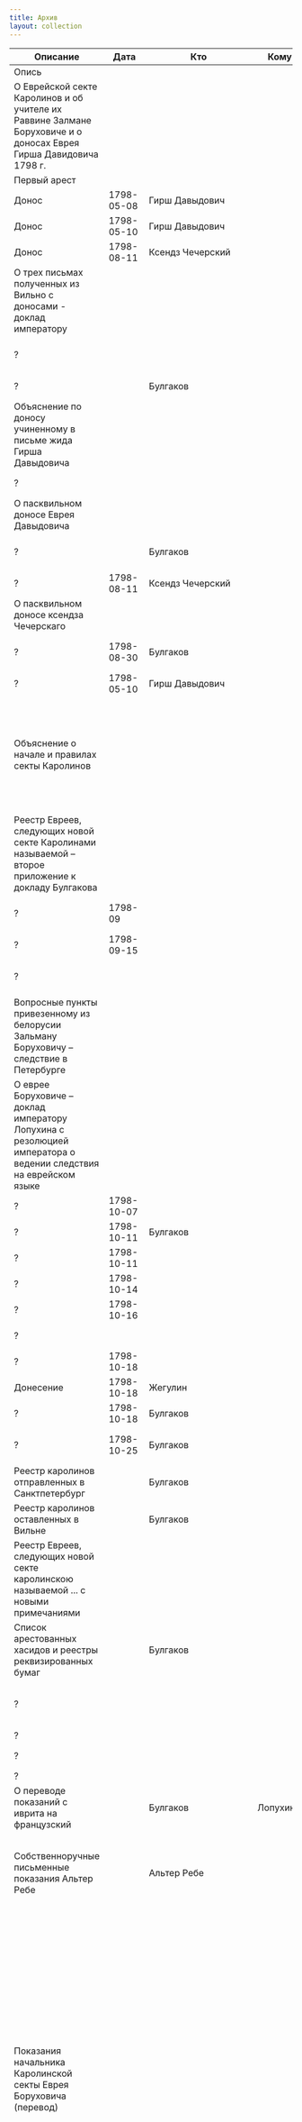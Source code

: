 ```yaml
---
title: Архив
layout: collection
---
```

| Описание | Дата | Кто | Кому | Язык | Документ | Страницы | Расшифровка |
| --- | --- | --- | --- | --- | --- | --- | --- |
| <span class="part-title">Опись</span> |
| О Еврейской секте Каролинов и об учителе их Раввине Залмане Боруховиче и о доносах Еврея Гирша Давидовича 1798 г. |  |  |  | ru | [000](documents/000.html) | <a class="page" href="documents/000.html#p000-1">000</a> |  |
| <span class="part-title">Первый арест</span> |
| Донос | 1798-05-08 | Гирш Давыдович |  | ru | [001](documents/001.html) | <a class="missing-page" href="documents/001.html#p001-1">001</a> <a class="page" href="documents/001.html#p001-2">001об</a> |  |
| Донос | 1798-05-10 | Гирш Давыдович |  | ru | [002](documents/002.html) | <a class="page" href="documents/002.html#p002-1">002</a> <a class="page" href="documents/002.html#p002-2">002об</a> |  |
| Донос | 1798-08-11 | Ксендз Чечерский |  | ru | [003](documents/003.html) | <a class="page" href="documents/003.html#p003-1">003</a> <a class="page" href="documents/003.html#p003-2">003об</a> |  |
| О трех письмах полученных из Вильно с доносами - доклад императору |  |  |  | ru | [004](documents/004.html) | <a class="page" href="documents/004.html#p004-1">004</a> <a class="page" href="documents/004.html#p004-2">004об</a> <a class="page" href="documents/004.html#p005-1">005</a> |  |
| ? |  |  |  | ru | [006](documents/006.html) | <a class="page" href="documents/006.html#p006-1">006</a> <a class="page" href="documents/006.html#p006-2">006об</a> <a class="page" href="documents/006.html#p007-1">007</a> |  |
| ? |  | Булгаков |  | ru | [008](documents/008.html) | <a class="page" href="documents/008.html#p008-1">008</a> <a class="page" href="documents/008.html#p008-2">008об</a> |  |
| Объяснение по доносу учиненному в письме жида Гирша Давыдовича |  |  |  | ru | [009](documents/009.html) | <a class="page" href="documents/009.html#p009-1">009</a> <a class="page" href="documents/009.html#p009-2">009об</a> <a class="page" href="documents/009.html#p010-1">010</a> <a class="page" href="documents/009.html#p010-2">010об</a> |  |
| ? |  |  |  | ru | [011](documents/011.html) | <a class="page" href="documents/011.html#p011-1">011</a> <a class="page" href="documents/011.html#p011-2">011об</a> |  |
| О пасквильном доносе Еврея Давыдовича |  |  |  | ru | [012](documents/012.html) | <a class="page" href="documents/012.html#p012-1">012</a> <a class="page" href="documents/012.html#p012-2">012об</a> |  |
| ? |  | Булгаков |  | ru | [013](documents/013.html) | <a class="page" href="documents/013.html#p013-1">013</a> <a class="page" href="documents/013.html#p013-2">013об</a> <a class="page" href="documents/013.html#p014-1">014</a> |  |
| ? | 1798-08-11 | Ксендз Чечерский |  | ru | [015](documents/015.html) | <a class="page" href="documents/015.html#p015-1">015</a> |  |
| О пасквильном доносе ксендза Чечерскаго |  |  |  | ru | [016](documents/016.html) | <a class="page" href="documents/016.html#p016-1">016</a> <a class="page" href="documents/016.html#p016-2">016об</a> <a class="page" href="documents/016.html#p017-1">017</a> |  |
| ? | 1798-08-30 | Булгаков |  | ru | [018](documents/018.html) | <a class="page" href="documents/018.html#p018-1">018</a> <a class="page" href="documents/018.html#p018-2">018об</a> <a class="page" href="documents/018.html#p019-1">019</a> |  |
| ? | 1798-05-10 | Гирш Давыдович |  | ru | [020](documents/020.html) | <a class="page" href="documents/020.html#p020-1">020</a> |  |
| Объяснение о начале и правилах секты Каролинов |  |  |  | ru | [021](documents/021.html) | <a class="page" href="documents/021.html#p021-1">021</a> <a class="page" href="documents/021.html#p021-2">021об</a> <a class="page" href="documents/021.html#p022-1">022</a> <a class="page" href="documents/021.html#p022-2">022об</a> <a class="page" href="documents/021.html#p023-1">023</a> <a class="page" href="documents/021.html#p023-2">023об</a> <a class="page" href="documents/021.html#p024-1">024</a> <a class="page" href="documents/021.html#p024-2">024об</a> <a class="page" href="documents/021.html#p025-1">025</a> <a class="page" href="documents/021.html#p025-2">025об</a> |  |
| Реестр Евреев, следующих новой секте Каролинами называемой – второе приложение к докладу Булгакова |  |  |  | ru | [026](documents/026.html) | <a class="page" href="documents/026.html#p026-1">026</a> <a class="page" href="documents/026.html#p026-2">026об</a> <a class="page" href="documents/026.html#p027-1">027</a> <a class="page" href="documents/026.html#p027-2">027об</a> |  |
| ? | 1798-09 |  |  | ru | [028](documents/028.html) | <a class="page" href="documents/028.html#p028-1">028</a> <a class="page" href="documents/028.html#p028-2">028об</a> <a class="page" href="documents/028.html#p028a-1">028a</a> |  |
| ? | 1798-09-15 |  |  | ru | [029](documents/029.html) | <a class="page" href="documents/029.html#p029-1">029</a> <a class="page" href="documents/029.html#p029-2">029об</a> |  |
| ? |  |  |  | ru | [030](documents/030.html) | <a class="page" href="documents/030.html#p030-1">030</a> <a class="page" href="documents/030.html#p030-2">030об</a> <a class="page" href="documents/030.html#p031-1">031</a> |  |
| Вопросные пункты привезенному из белорусии Зальману Боруховичу – следствие в Петербурге |  |  |  | ru | [032](documents/032.html) | <a class="page" href="documents/032.html#p032-1">032</a> <a class="page" href="documents/032.html#p032-2">032об</a> <a class="page" href="documents/032.html#p033-1">033</a> <a class="page" href="documents/032.html#p033-2">033об</a> |  |
| О еврее Боруховиче – доклад императору Лопухина с резолюцией императора о ведении следствия на еврейском языке |  |  |  | ru | [034](documents/034.html) | <a class="page" href="documents/034.html#p034-1">034</a> <a class="page" href="documents/034.html#p034-2">034об</a> |  |
| ? | 1798-10-07 |  |  | ru | [035](documents/035.html) | <a class="page" href="documents/035.html#p035-1">035</a> |  |
| ? | 1798-10-11 | Булгаков |  | ru | [036](documents/036.html) | <a class="page" href="documents/036.html#p036-1">036</a> |  |
| ? | 1798-10-11 |  |  | ru | [037](documents/037.html) | <a class="page" href="documents/037.html#p037-1">037</a> |  |
| ? | 1798-10-14 |  |  | ru | [038](documents/038.html) | <a class="page" href="documents/038.html#p038-1">038</a> |  |
| ? | 1798-10-16 |  |  | ru | [039](documents/039.html) | <a class="page" href="documents/039.html#p039-1">039</a> |  |
| ? |  |  |  | ru | [040](documents/040.html) | <a class="page" href="documents/040.html#p040-1">040</a> <a class="page" href="documents/040.html#p040-2">040об</a> |  |
| ? | 1798-10-18 |  |  | ru | [041](documents/041.html) | <a class="page" href="documents/041.html#p041-1">041</a> <a class="page" href="documents/041.html#p041-2">041об</a> |  |
| Донесение | 1798-10-18 | Жегулин |  | ru | [042](documents/042.html) | <a class="page" href="documents/042.html#p042-1">042</a> <a class="page" href="documents/042.html#p042-2">042об</a> |  |
| ? | 1798-10-18 | Булгаков |  | ru | [043](documents/043.html) | <a class="page" href="documents/043.html#p043-1">043</a> |  |
| ? | 1798-10-25 | Булгаков |  | ru | [044](documents/044.html) | <a class="page" href="documents/044.html#p044-1">044</a> <a class="page" href="documents/044.html#p044-2">044об</a> <a class="page" href="documents/044.html#p045-1">045</a> |  |
| Реестр каролинов отправленных в Санктпетербург |  | Булгаков |  | ru | [046](documents/046.html) | <a class="page" href="documents/046.html#p046-1">046</a> |  |
| Реестр каролинов оставленных в Вильне |  | Булгаков |  | ru | [047](documents/047.html) | <a class="page" href="documents/047.html#p047-1">047</a> |  |
| Реестр Евреев, следующих новой секте каролинскою называемой ... с новыми примечаниями |  |  |  | ru | [048](documents/048.html) | <a class="page" href="documents/048.html#p048-1">048</a> <a class="page" href="documents/048.html#p048-2">048об</a> <a class="page" href="documents/048.html#p049-1">049</a> <a class="page" href="documents/048.html#p049-2">049об</a> <a class="page" href="documents/048.html#p050-1">050</a> <a class="page" href="documents/048.html#p050-2">050об</a> <a class="page" href="documents/048.html#p051-1">051</a> |  |
| Список арестованных хасидов и реестры реквизированных бумаг |  | Булгаков |  | ru | [052](documents/052.html) | <a class="page" href="documents/052.html#p052-1">052</a> <a class="page" href="documents/052.html#p052-2">052об</a> | Арье-Лейб Дубинский |
| ? |  |  |  | ru | [053](documents/053.html) | <a class="page" href="documents/053.html#p053-1">053</a> <a class="page" href="documents/053.html#p053-2">053об</a> <a class="page" href="documents/053.html#p054-1">054</a> <a class="page" href="documents/053.html#p054-2">054об</a> |  |
| ? |  |  |  | ru | [055](documents/055.html) | <a class="page" href="documents/055.html#p055-1">055</a> |  |
| ? |  |  |  | ru | [056](documents/056.html) | <a class="page" href="documents/056.html#p056-1">056</a> <a class="page" href="documents/056.html#p056-2">056об</a> |  |
| ? |  |  |  | ru | [057](documents/057.html) | <a class="page" href="documents/057.html#p057-1">057</a> |  |
| O переводе показаний с иврита на французский |  | Булгаков | Лопухину | ru | [058](documents/058.html) | <a class="page" href="documents/058.html#p058-1">058</a> | Арье-Лейб Дубинский |
| Собственноручные письменные показания Альтер Ребе |  | Альтер Ребе |  | he | [059](documents/059.html) | <a class="page" href="documents/059.html#p059-1">059</a> <a class="page" href="documents/059.html#p059-2">059об</a> <a class="page" href="documents/059.html#p060-1">060</a> <a class="page" href="documents/059.html#p060-2">060об</a> <a class="page" href="documents/059.html#p061-1">061</a> <a class="page" href="documents/059.html#p061-2">061об</a> <a class="page" href="documents/059.html#p062-1">062</a> |  |
| Показания начальника Каролинской секты Еврея Боруховича (перевод) |  |  |  | fr | [063](documents/063.html) | <a class="page" href="documents/063.html#p063-1">063</a> <a class="page" href="documents/063.html#p063-2">063об</a> <a class="page" href="documents/063.html#p064-1">064</a> <a class="page" href="documents/063.html#p064-2">064об</a> <a class="page" href="documents/063.html#p065-1">065</a> <a class="page" href="documents/063.html#p065-2">065об</a> <a class="page" href="documents/063.html#p066-1">066</a> <a class="page" href="documents/063.html#p066-2">066об</a> <a class="page" href="documents/063.html#p067-1">067</a> <a class="page" href="documents/063.html#p067-2">067об</a> <a class="page" href="documents/063.html#p068-1">068</a> <a class="page" href="documents/063.html#p068-2">068об</a> <a class="page" href="documents/063.html#p069-1">069</a> <a class="page" href="documents/063.html#p070-1">070</a> <a class="page" href="documents/063.html#p070-2">070об</a> <a class="page" href="documents/063.html#p071-1">071</a> <a class="page" href="documents/063.html#p071-2">071об</a> <a class="page" href="documents/063.html#p072-1">072</a> <a class="page" href="documents/063.html#p072-2">072об</a> <a class="page" href="documents/063.html#p073-1">073</a> <a class="page" href="documents/063.html#p073-2">073об</a> <a class="page" href="documents/063.html#p074-1">074</a> <a class="page" href="documents/063.html#p074-2">074об</a> <a class="page" href="documents/063.html#p075-1">075</a> <a class="page" href="documents/063.html#p075-2">075об</a> <a class="page" href="documents/063.html#p076-1">076</a> <a class="page" href="documents/063.html#p076-2">076об</a> <a class="page" href="documents/063.html#p077-1">077</a> <a class="page" href="documents/063.html#p077-2">077об</a> <a class="page" href="documents/063.html#p078-1">078</a> |  |
| Краткая выписка из показания начальника Каролинской Секты Еврея Боруховича (перевод с французского текста) |  |  |  | ru | [079](documents/079.html) | <a class="page" href="documents/079.html#p079-1">079</a> <a class="page" href="documents/079.html#p079-2">079об</a> <a class="page" href="documents/079.html#p080-1">080</a> |  |
| О заведенной Евреями Секте Каролинов – доклад Лопухина императору о всей истории ареста. На первой странице резолюция императора от 16 ноября 1798 года (19 кислева) |  |  |  | ru | [081](documents/081.html) | <a class="page" href="documents/081.html#p081-1">081</a> <a class="page" href="documents/081.html#p081-2">081об</a> <a class="page" href="documents/081.html#p082-1">082</a> <a class="page" href="documents/081.html#p082-2">082об</a> <a class="page" href="documents/081.html#p083-1">083</a> <a class="page" href="documents/081.html#p083-2">083об</a> |  |
| ПисьмоБулгакову |  |  | Булгакову | ru | [084](documents/084.html) | <a class="page" href="documents/084.html#p084-1">084</a> <a class="page" href="documents/084.html#p084-2">084об</a> |  |
| Объявитель сего еврей (рабин) Залман Борухович... | 1798-11-17 |  |  | ru | [085](documents/085.html) | <a class="page" href="documents/085.html#p085-1">085</a> |  |
| Письмо Лопухину о семи арестованных евреях, отправленных в Вильну | 1798-11-26 |  |  | ru | [086](documents/086.html) | <a class="page" href="documents/086.html#p086-1">086</a> |  |
| Письмо Лопухину об арестованных | 1798-12-05 | Булгаков |  | ru | [087](documents/087.html) | <a class="page" href="documents/087.html#p087-1">087</a> |  |
| Лопухину об освобождении всех арестованных | 1798-11-25 | Булгаков |  | ru | [088](documents/088.html) | <a class="page" href="documents/088.html#p088-1">088</a> |  |
| Заставка: Следствие, произведенное в Вильне по случаю заведения евреями Каролинской секты | 1798-10-25 | Булгаков |  | ru | [088a](documents/088a.html) | <a class="page" href="documents/088a.html#p088a-1">088a</a> |  |
| Лопухину | 1798-12-04 | Жегулин |  | ru | [089](documents/089.html) | <a class="page" href="documents/089.html#p089-1">089</a> <a class="page" href="documents/089.html#p089-2">089об</a> |  |
| Допрос Жида Меера Рафаловича , раввина и начальника Каролинской секты из Вильно (перевод) |  | Меер Рафалович |  | ru | [090](documents/090.html) | <a class="page" href="documents/090.html#p090-1">090</a> <a class="page" href="documents/090.html#p090-2">090об</a> <a class="page" href="documents/090.html#p091-1">091</a> | Ифрах Абрамов |
| Допрос ЖидаМеера Рафаловича |  | Меер Рафалович |  | pl | [092](documents/092.html) | <a class="page" href="documents/092.html#p092-1">092</a> <a class="page" href="documents/092.html#p092-2">092об</a> |  |
| Допрос жида Нохима Ицковича , повереннаго по делам Каролинов (перевод) |  | Нохим Ицкович |  | ru | [093](documents/093.html) | <a class="page" href="documents/093.html#p093-1">093</a> <a class="page" href="documents/093.html#p093-2">093об</a> <a class="page" href="documents/093.html#p094-1">094</a> | Ифрах Абрамов |
| Допрос жидаНохима Ицковича |  | Нохим Ицкович |  | pl | [095](documents/095.html) | <a class="page" href="documents/095.html#p095-1">095</a> <a class="page" href="documents/095.html#p095-2">095об</a> <a class="page" href="documents/095.html#p096-1">096</a> |  |
| Допрос жида Лейбы Зеликовича (перевод) |  | Лейба Зеликович |  | ru | [097](documents/097.html) | <a class="page" href="documents/097.html#p097-1">097</a> <a class="page" href="documents/097.html#p097-2">097об</a> | Ифрах Абрамов |
| Допрос жидаЛейбы Зеликовича |  | Лейба Зеликович |  | pl | [098](documents/098.html) | <a class="page" href="documents/098.html#p098-1">098</a> <a class="page" href="documents/098.html#p098-2">098об</a> |  |
| Допрос жида Арона Берковича (перевод) |  | Арон Беркович |  | ru | [099](documents/099.html) | <a class="page" href="documents/099.html#p099-1">099</a> <a class="page" href="documents/099.html#p099-2">099об</a> | Ифрах Абрамов |
| Допрос жидаАрона Берковича |  | Арон Беркович |  | pl | [100](documents/100.html) | <a class="page" href="documents/100.html#p100-1">100</a> <a class="page" href="documents/100.html#p100-2">100об</a> |  |
| Допрос жида Лейбы Мейеровича (перевод) |  | Лейба Мейерович |  | ru | [101](documents/101.html) | <a class="page" href="documents/101.html#p101-1">101</a> <a class="page" href="documents/101.html#p101-2">101об</a> | Ифрах Абрамов |
| Допрос жидаЛейбы Мейеровича |  | Лейба Мейерович |  | pl | [102](documents/102.html) | <a class="page" href="documents/102.html#p102-1">102</a> <a class="page" href="documents/102.html#p102-2">102об</a> |  |
| Допрос жида Зелмана Янкелевича (перевод) |  | Зелман Янкелевич |  | ru | [103](documents/103.html) | <a class="page" href="documents/103.html#p103-1">103</a> | Ифрах Абрамов |
| Допрос жидаЗелмана Янкелевича |  | Зелман Янкелевич |  | pl | [104](documents/104.html) | <a class="page" href="documents/104.html#p104-1">104</a> |  |
| Допрос жида Вулфа Шимелиовича (перевод) |  | Вулф Шимелиович |  | ru | [105](documents/105.html) | <a class="page" href="documents/105.html#p105-1">105</a> | Ифрах Абрамов |
| Допрос жидаВулфа Шимелиовича |  | Вулф Шимелиович |  | pl | [106](documents/106.html) | <a class="page" href="documents/106.html#p106-1">106</a> |  |
| Допрос Браславского жида Рафаила Шлиемовича (перевод) |  | Рафаил Шлиомович |  | ru | [107](documents/107.html) | <a class="page" href="documents/107.html#p107-1">107</a> <a class="page" href="documents/107.html#p107-2">107об</a> | Ифрах Абрамов |
| Допрос Браславского жидаРафаила Шлиемовича |  | Рафаил Шлиомович |  | pl | [108](documents/108.html) | <a class="page" href="documents/108.html#p108-1">108</a> <a class="page" href="documents/108.html#p108-2">108об</a> |  |
| Допрос жида Юделя Елиашевича (перевод) |  | Юдель Елиашевич |  | ru | [109](documents/109.html) | <a class="page" href="documents/109.html#p109-1">109</a> <a class="missing-page" href="documents/109.html#p109-2">109об</a> | Ифрах Абрамов |
| Допрос жидаЮделя Елиашевича |  | Юдель Елиашевич |  | pl | [110](documents/110.html) | <a class="page" href="documents/110.html#p110-1">110</a> <a class="page" href="documents/110.html#p110-2">110об</a> |  |
| Допрос жида Михеля Файбишовича (перевод) |  | Михель Файбишович |  | ru | [111](documents/111.html) | <a class="page" href="documents/111.html#p111-1">111</a> | Ифрах Абрамов |
| Допрос жидаМихеля Файбишовича |  | Михель Файбишович |  | pl | [112](documents/112.html) | <a class="page" href="documents/112.html#p112-1">112</a> |  |
| Допрос жида Зелмана Лейзеровича (перевод) |  | Зелман Лейзерович |  | ru | [113](documents/113.html) | <a class="page" href="documents/113.html#p113-1">113</a> | Ифрах Абрамов |
| Допрос жидаЗелмана Лейзеровича |  | Зелман Лейзерович |  | pl | [114](documents/114.html) | <a class="page" href="documents/114.html#p114-1">114</a> |  |
| Допрос жида Переца Хаймовича (перевод) |  | Перец Хаймович |  | ru | [115](documents/115.html) | <a class="page" href="documents/115.html#p115-1">115</a> | Ифрах Абрамов |
| Допрос жидаПереца Хаймовича |  | Перец Хаймович |  | pl | [116](documents/116.html) | <a class="page" href="documents/116.html#p116-1">116</a> |  |
| Допрос жида Ицка Сайовича (перевод) |  | Ицко Сайович |  | ru | [117](documents/117.html) | <a class="page" href="documents/117.html#p117-1">117</a> | Ифрах Абрамов |
| Допрос жидаИцка Сайовича |  | Ицко Сайович |  | pl | [118](documents/118.html) | <a class="page" href="documents/118.html#p118-1">118</a> |  |
| Допрос жидаШая Ицковича |  | Шая Ицкович |  | pl | [119](documents/119.html) | <a class="page" href="documents/119.html#p119-1">119</a> |  |
| Допрос жида Шая Ицковича (перевод) |  | Шая Ицкович |  | ru | [120](documents/120.html) | <a class="page" href="documents/120.html#p120-1">120</a> | Ифрах Абрамов |
| Допрос жида Лейзера Нотолевича (перевод) |  | Лейзер Нотолевич |  | ru | [121](documents/121.html) | <a class="page" href="documents/121.html#p121-1">121</a> | Ифрах Абрамов |
| Допрос жидаЛейзера Нотолевича |  | Лейзер Нотолевич |  | pl | [122](documents/122.html) | <a class="page" href="documents/122.html#p122-1">122</a> |  |
| Допрос жида Боруха Мордуховича (перевод) |  | Борух Мордухович |  | ru | [123](documents/123.html) | <a class="page" href="documents/123.html#p123-1">123</a> | Ифрах Абрамов |
| Допрос жидаБоруха Мордуховича |  | Борух Мордухович |  | pl | [124](documents/124.html) | <a class="page" href="documents/124.html#p124-1">124</a> |  |
| Допрос жида Иоселя Мовшовича (перевод) |  | Иосель Мовшович |  | ru | [125](documents/125.html) | <a class="page" href="documents/125.html#p125-1">125</a> | Ифрах Абрамов |
| Допрос жидаИоселя Мовшовича |  | Иосель Мовшович |  | pl | [126](documents/126.html) | <a class="page" href="documents/126.html#p126-1">126</a> |  |
| Допрос жида Мовши Иосиеловича (перевод) |  | Мовша Иосилович |  | ru | [127](documents/127.html) | <a class="page" href="documents/127.html#p127-1">127</a> | Ифрах Абрамов |
| Допрос жидаМовши Иосиеловича |  | Мовша Иосилович |  | pl | [128](documents/128.html) | <a class="page" href="documents/128.html#p128-1">128</a> |  |
| Допрос жида Хлиовна Зоруховича (перевод) |  | Хлиовна Зорухович |  | ru | [129](documents/129.html) | <a class="page" href="documents/129.html#p129-1">129</a> | Ифрах Абрамов |
| Допрос жидаХлиовна Зоруховича |  | Хлиовна Зорухович |  | pl | [130](documents/130.html) | <a class="page" href="documents/130.html#p130-1">130</a> |  |
| Допрос жида Зелмана Лейбовича (перевод) |  | Зелман Лейбович |  | ru | [131](documents/131.html) | <a class="page" href="documents/131.html#p131-1">131</a> | Ифрах Абрамов |
| Допрос жидаЗелмана Лейбовича |  | Зелман Лейбович |  | pl | [132](documents/132.html) | <a class="page" href="documents/132.html#p132-1">132</a> |  |
| Допрос жида Гирши Иоселиовича (перевод) |  | Гирша Иоселиович |  | ru | [133](documents/133.html) | <a class="page" href="documents/133.html#p133-1">133</a> | Ифрах Абрамов |
| Допрос жидаГирши Иоселиовича |  | Гирша Иоселиович |  | pl | [134](documents/134.html) | <a class="page" href="documents/134.html#p134-1">134</a> |  |
| Допрос жида Шмуила Хаимовича , Индурскаго рабина (перевод) |  | Шмуйло Хаймович |  | ru | [135](documents/135.html) | <a class="page" href="documents/135.html#p135-1">135</a> <a class="page" href="documents/135.html#p135-2">135об</a> | Ифрах Абрамов |
| Допрос жидаШмуила Хаимовича |  | Шмуйло Хаймович |  | pl | [136](documents/136.html) | <a class="page" href="documents/136.html#p136-1">136</a> <a class="page" href="documents/136.html#p136-2">136об</a> |  |
| Имена - сгулот |  |  |  | he | [137](documents/137.html) | <a class="page" href="documents/137.html#p137-1">137</a> <a class="page" href="documents/137.html#p138-1">138</a> <a class="page" href="documents/137.html#p139-1">139</a> <a class="page" href="documents/137.html#p140-1">140</a> <a class="page" href="documents/137.html#p141-1">141</a> <a class="page" href="documents/137.html#p142-1">142</a> <a class="page" href="documents/137.html#p143-1">143</a> |  |
| Заставка: Бумаги, найденные у Меера Рафаиловича |  |  |  | ru | [143a](documents/143a.html) | <a class="page" href="documents/143a.html#p143a-1">143a</a> |  |
| Письмо |  |  |  | pl | [144](documents/144.html) | <a class="page" href="documents/144.html#p144-1">144</a> <a class="page" href="documents/144.html#p144-2">144об</a> |  |
| ? |  |  |  | pl | [145](documents/145.html) | <a class="page" href="documents/145.html#p145-1">145</a> |  |
| Текст |  |  |  | yi | [146](documents/146.html) | <a class="page" href="documents/146.html#p146-1">146</a> |  |
| ? |  |  |  | pl | [147](documents/147.html) | <a class="page" href="documents/147.html#p147-1">147</a> |  |
| ? |  |  |  | he | [148](documents/148.html) | <a class="page" href="documents/148.html#p148-1">148</a> |  |
| ? |  |  |  | he | [148a](documents/148a.html) | <a class="page" href="documents/148a.html#p148a-1">148a</a> |  |
| ? |  |  |  | fr | [149](documents/149.html) | <a class="page" href="documents/149.html#p149-1">149</a> |  |
| ? |  |  |  | he | [150](documents/150.html) | <a class="page" href="documents/150.html#p150-1">150</a> |  |
| Заставка: Письмо, найденное у Вольфа Шмулевича |  |  |  | ru | [150a](documents/150a.html) | <a class="page" href="documents/150a.html#p150a-1">150a</a> |  |
| ? |  |  |  | fr | [151](documents/151.html) | <a class="page" href="documents/151.html#p151-1">151</a> |  |
| ? |  |  |  | he | [152](documents/152.html) | <a class="page" href="documents/152.html#p152-1">152</a> <a class="page" href="documents/152.html#p152-2">152об</a> |  |
| Заставка: Бумаги Нохума Ицковича |  |  |  | ru | [152a](documents/152a.html) | <a class="page" href="documents/152a.html#p152a-1">152a</a> |  |
| ? | сиван 550??? |  |  | fr | [153](documents/153.html) | <a class="page" href="documents/153.html#p153-1">153</a> |  |
| ? |  |  |  | he | [154](documents/154.html) | <a class="page" href="documents/154.html#p154-1">154</a> <a class="page" href="documents/154.html#p154-2">154об</a> |  |
| ? |  |  |  | pl | [155](documents/155.html) | <a class="page" href="documents/155.html#p155-1">155</a> <a class="page" href="documents/155.html#p155-2">155об</a> |  |
| ? |  |  |  | he | [156](documents/156.html) | <a class="page" href="documents/156.html#p156-1">156</a> |  |
| ? |  |  |  | he | [157](documents/157.html) | <a class="page" href="documents/157.html#p157-1">157</a> |  |
| ? | 1798-10-16 | губернский секретарьКозминский |  | ru | [158](documents/158.html) | <a class="page" href="documents/158.html#p158-1">158</a> | Ифрах Абрамов |
| ? |  |  |  | pl | [159](documents/159.html) | <a class="page" href="documents/159.html#p159-1">159</a> |  |
| Заставка: Расписки в деньгах, пересланных в Иерусалим |  |  |  | ru | [160](documents/160.html) | <a class="page" href="documents/160.html#p160-1">160</a> | Ифрах Абрамов |
| ? |  |  |  | he | [161](documents/161.html) | <a class="page" href="documents/161.html#p161-1">161</a> <a class="page" href="documents/161.html#p161-2">161об</a> |  |
| ? |  |  |  | he | [162](documents/162.html) | <a class="page" href="documents/162.html#p162-1">162</a> |  |
| ? |  |  |  | he | [163](documents/163.html) | <a class="page" href="documents/163.html#p163-1">163</a> |  |
| ? |  |  |  | he | [164](documents/164.html) | <a class="page" href="documents/164.html#p164-1">164</a> |  |
| ? |  |  |  | he | [165](documents/165.html) | <a class="page" href="documents/165.html#p165-1">165</a> |  |
| ? |  |  |  | he | [166](documents/166.html) | <a class="page" href="documents/166.html#p166-1">166</a> |  |
| ? |  |  |  | he | [167](documents/167.html) | <a class="page" href="documents/167.html#p167-1">167</a> |  |
| ? |  |  |  | he | [168](documents/168.html) | <a class="page" href="documents/168.html#p168-1">168</a> |  |
| ? |  |  |  | he | [169](documents/169.html) | <a class="page" href="documents/169.html#p169-1">169</a> |  |
| ? |  |  |  | he | [170](documents/170.html) | <a class="page" href="documents/170.html#p170-1">170</a> |  |
| ? |  |  |  | he | [171](documents/171.html) | <a class="page" href="documents/171.html#p171-1">171</a> <a class="page" href="documents/171.html#p171-2">171об</a> |  |
| ? |  |  |  | he | [172](documents/172.html) | <a class="page" href="documents/172.html#p172-1">172</a> |  |
| ? |  |  |  | he | [173](documents/173.html) | <a class="page" href="documents/173.html#p173-1">173</a> |  |
| ? |  |  |  | he | [174](documents/174.html) | <a class="page" href="documents/174.html#p174-1">174</a> <a class="page" href="documents/174.html#p174-2">174об</a> |  |
| ? |  |  |  | he | [175](documents/175.html) | <a class="page" href="documents/175.html#p175-1">175</a> <a class="page" href="documents/175.html#p175-2">175об</a> |  |
| ? |  |  |  | he | [176](documents/176.html) | <a class="page" href="documents/176.html#p176-1">176</a> |  |
| ? |  |  |  | he | [177](documents/177.html) | <a class="page" href="documents/177.html#p177-1">177</a> |  |
| ? |  |  |  | he | [178](documents/178.html) | <a class="page" href="documents/178.html#p178-1">178</a> |  |
| ? |  |  |  | he | [179](documents/179.html) | <a class="page" href="documents/179.html#p179-1">179</a> <a class="page" href="documents/179.html#p179a-1">179a</a> |  |
| ? |  |  |  | he | [180](documents/180.html) | <a class="page" href="documents/180.html#p180-1">180</a> <a class="page" href="documents/180.html#p180-2">180об</a> |  |
| ? |  |  |  | he | [181](documents/181.html) | <a class="page" href="documents/181.html#p181-1">181</a> |  |
| ? |  |  |  | he | [182](documents/182.html) | <a class="page" href="documents/182.html#p182-1">182</a> |  |
| ? |  |  |  | he | [183](documents/183.html) | <a class="page" href="documents/183.html#p183-1">183</a> |  |
| ? |  |  |  | he | [184](documents/184.html) | <a class="page" href="documents/184.html#p184-1">184</a> |  |
| ? |  |  |  | he | [185](documents/185.html) | <a class="page" href="documents/185.html#p185-1">185</a> |  |
| ? |  |  |  | he | [186](documents/186.html) | <a class="page" href="documents/186.html#p186-1">186</a> |  |
| ? |  |  |  | he | [187](documents/187.html) | <a class="page" href="documents/187.html#p187-1">187</a> |  |
| ? |  |  |  | he | [188](documents/188.html) | <a class="page" href="documents/188.html#p188-1">188</a> |  |
| ? |  |  |  | he | [189](documents/189.html) | <a class="page" href="documents/189.html#p189-1">189</a> |  |
| ? |  |  |  | he | [190](documents/190.html) | <a class="page" href="documents/190.html#p190-1">190</a> |  |
| ? |  |  |  | he | [191](documents/191.html) | <a class="page" href="documents/191.html#p191-1">191</a> |  |
| ? |  |  |  | he | [192](documents/192.html) | <a class="page" href="documents/192.html#p192-1">192</a> |  |
| ? |  |  |  | he | [193](documents/193.html) | <a class="page" href="documents/193.html#p193-1">193</a> |  |
| ? |  |  |  | he | [194](documents/194.html) | <a class="page" href="documents/194.html#p194-1">194</a> |  |
| ? |  |  |  | he | [195](documents/195.html) | <a class="page" href="documents/195.html#p195-1">195</a> |  |
| ? |  |  |  | he | [196](documents/196.html) | <a class="page" href="documents/196.html#p196-1">196</a> |  |
| ? |  |  |  | he | [197](documents/197.html) | <a class="page" href="documents/197.html#p197-1">197</a> |  |
| ? |  |  |  | he | [198](documents/198.html) | <a class="page" href="documents/198.html#p198-1">198</a> |  |
| ? |  |  |  | he | [199](documents/199.html) | <a class="page" href="documents/199.html#p199-1">199</a> |  |
| ? |  |  |  | he | [200](documents/200.html) | <a class="page" href="documents/200.html#p200-1">200</a> <a class="page" href="documents/200.html#p200-2">200об</a> |  |
| ? |  |  |  | he | [201](documents/201.html) | <a class="page" href="documents/201.html#p201-1">201</a> |  |
| ? |  |  |  | he | [202](documents/202.html) | <a class="page" href="documents/202.html#p202-1">202</a> |  |
| ? |  |  |  | he | [203](documents/203.html) | <a class="page" href="documents/203.html#p203-1">203</a> |  |
| ? |  |  |  | he | [204](documents/204.html) | <a class="page" href="documents/204.html#p204-1">204</a> |  |
| ? |  |  |  | he | [205](documents/205.html) | <a class="page" href="documents/205.html#p205-1">205</a> |  |
| ? |  |  |  | he | [206](documents/206.html) | <a class="page" href="documents/206.html#p206-1">206</a> |  |
| ? |  |  |  | he | [207](documents/207.html) | <a class="page" href="documents/207.html#p207-1">207</a> |  |
| ? |  |  |  | he | [208](documents/208.html) | <a class="page" href="documents/208.html#p208-1">208</a> |  |
| ? |  |  |  | he | [209](documents/209.html) | <a class="page" href="documents/209.html#p209-1">209</a> <a class="page" href="documents/209.html#p209-2">209об</a> |  |
| ? |  |  |  | he | [210](documents/210.html) | <a class="page" href="documents/210.html#p210-1">210</a> |  |
| ? |  |  |  | he | [211](documents/211.html) | <a class="page" href="documents/211.html#p211-1">211</a> |  |
| ? |  |  |  | he | [212](documents/212.html) | <a class="page" href="documents/212.html#p212-1">212</a> |  |
| ? |  |  |  | he | [213](documents/213.html) | <a class="page" href="documents/213.html#p213-1">213</a> <a class="page" href="documents/213.html#p213-2">213об</a> |  |
| ? |  |  |  | he | [214](documents/214.html) | <a class="page" href="documents/214.html#p214-1">214</a> <a class="page" href="documents/214.html#p214-2">214об</a> |  |
| ? |  |  |  | he | [215](documents/215.html) | <a class="page" href="documents/215.html#p215-1">215</a> <a class="page" href="documents/215.html#p215-2">215об</a> |  |
| ? |  |  |  | he | [216](documents/216.html) | <a class="page" href="documents/216.html#p216-1">216</a> |  |
| ? |  |  |  | he | [217](documents/217.html) | <a class="page" href="documents/217.html#p217-1">217</a> <a class="page" href="documents/217.html#p217-2">217об</a> |  |
| ? |  |  |  | he | [218](documents/218.html) | <a class="page" href="documents/218.html#p218-1">218</a> <a class="page" href="documents/218.html#p218-2">218об</a> |  |
| ? |  |  |  | he | [219](documents/219.html) | <a class="page" href="documents/219.html#p219-1">219</a> <a class="page" href="documents/219.html#p219-2">219об</a> |  |
| ? |  |  |  | he | [220](documents/220.html) | <a class="page" href="documents/220.html#p220-1">220</a> |  |
| ? |  |  |  | he | [221](documents/221.html) | <a class="page" href="documents/221.html#p221-1">221</a> |  |
| ? |  |  |  | he | [222](documents/222.html) | <a class="page" href="documents/222.html#p222-1">222</a> |  |
| ? |  |  |  | he | [223](documents/223.html) | <a class="page" href="documents/223.html#p223-1">223</a> |  |
| ? |  |  |  | he | [224](documents/224.html) | <a class="page" href="documents/224.html#p224-1">224</a> |  |
| ? |  |  |  | he | [225](documents/225.html) | <a class="page" href="documents/225.html#p225-1">225</a> |  |
| ? |  |  |  | he | [226](documents/226.html) | <a class="page" href="documents/226.html#p226-1">226</a> |  |
| ? |  |  |  | he | [227](documents/227.html) | <a class="page" href="documents/227.html#p227-1">227</a> |  |
| ? |  |  |  | he | [228](documents/228.html) | <a class="page" href="documents/228.html#p228-1">228</a> |  |
| ? |  |  |  | he | [229](documents/229.html) | <a class="page" href="documents/229.html#p229-1">229</a> |  |
| ? |  |  |  | he | [230](documents/230.html) | <a class="page" href="documents/230.html#p230-1">230</a> |  |
| ? |  |  |  | he | [231](documents/231.html) | <a class="page" href="documents/231.html#p231-1">231</a> |  |
| ? |  |  |  | he | [232](documents/232.html) | <a class="page" href="documents/232.html#p232-1">232</a> |  |
| Щет отправленных от Видзенских Каролинов денег в святейшую землю или Палестину, в город Тверь и Цфас, и именно кому |  |  |  | ru | [233](documents/233.html) | <a class="page" href="documents/233.html#p233-1">233</a> |  |
| Заставка: Бумаги Рафаила Шломовича |  |  |  | ru | [234](documents/234.html) | <a class="page" href="documents/234.html#p234-1">234</a> |  |
| Содержание бумаг привезенных из Видзы с Жидом Рафаилом Шломовичем |  |  |  | ru | [235](documents/235.html) | <a class="page" href="documents/235.html#p235-1">235</a> <a class="missing-page" href="documents/235.html#p235-2">235об</a> |  |
| ? |  |  |  | he | [236](documents/236.html) | <a class="page" href="documents/236.html#p236-1">236</a> <a class="page" href="documents/236.html#p236-2">236об</a> |  |
| ? |  |  |  | he | [237](documents/237.html) | <a class="page" href="documents/237.html#p237-1">237</a> |  |
| ? |  |  |  | he | [238](documents/238.html) | <a class="page" href="documents/238.html#p238-1">238</a> |  |
| ? |  |  |  | he | [239](documents/239.html) | <a class="page" href="documents/239.html#p239-1">239</a> |  |
| ? |  |  |  | he | [240](documents/240.html) | <a class="missing-page" href="documents/240.html#p240-1">240</a> |  |
| ? |  |  |  | he | [241](documents/241.html) | <a class="page" href="documents/241.html#p241-1">241</a> |  |
| ? |  |  |  | he | [242](documents/242.html) | <a class="page" href="documents/242.html#p242-1">242</a> <a class="page" href="documents/242.html#p242-2">242об</a> |  |
| ? |  |  |  | he | [243](documents/243.html) | <a class="page" href="documents/243.html#p243-1">243</a> <a class="page" href="documents/243.html#p243-2">243об</a> |  |
| ? |  |  |  | he | [244](documents/244.html) | <a class="page" href="documents/244.html#p244-1">244</a> <a class="page" href="documents/244.html#p244-2">244об</a> |  |
| ? |  |  |  | he | [245](documents/245.html) | <a class="page" href="documents/245.html#p245-1">245</a> |  |
| ? |  |  |  | he | [246](documents/246.html) | <a class="page" href="documents/246.html#p246-1">246</a> |  |
| ? |  |  |  | he | [247](documents/247.html) | <a class="page" href="documents/247.html#p247-1">247</a> |  |
| <span class="part-title">Второй арест</span> |
| ? |  |  |  | ru | [248](documents/248.html) | <a class="missing-page" href="documents/248.html#p248-1">248</a> <a class="missing-page" href="documents/248.html#p249-1">249</a> <a class="missing-page" href="documents/248.html#p250-1">250</a> <a class="missing-page" href="documents/248.html#p251-1">251</a> <a class="missing-page" href="documents/248.html#p252-1">252</a> |  |
| О секте каролинов – доклад после инспекции Хрущова («таинство оной есть при отправлении Богомолья кричать во всю силу и лезть на стену, а через то привести себя в безпамятство и не иметь других мыслей») |  |  |  | ru | [253](documents/253.html) | <a class="page" href="documents/253.html#p253-1">253</a> <a class="page" href="documents/253.html#p254-1">254</a> |  |
| ? | 1800-09-19 |  |  | ru | [255](documents/255.html) | <a class="page" href="documents/255.html#p255-1">255</a> |  |
| ? | 1800-09-17 |  |  | ru | [256](documents/256.html) | <a class="page" href="documents/256.html#p256-1">256</a> |  |
| ? |  |  |  | ru | [257](documents/257.html) | <a class="page" href="documents/257.html#p257-1">257</a> <a class="page" href="documents/257.html#p258-1">258</a> |  |
| ? |  |  |  | ru | [259](documents/259.html) | <a class="page" href="documents/259.html#p259-1">259</a> |  |
| ? |  |  |  | ru | [260](documents/260.html) | <a class="page" href="documents/260.html#p260-1">260</a> |  |
| ? |  |  |  | ru | [261](documents/261.html) | <a class="page" href="documents/261.html#p261-1">261</a> <a class="page" href="documents/261.html#p262-1">262</a> |  |
| ? |  |  |  | ru | [263](documents/263.html) | <a class="page" href="documents/263.html#p263-1">263</a> |  |
| ? |  |  |  | ru | [264](documents/264.html) | <a class="page" href="documents/264.html#p264-1">264</a> |  |
| Письмо Белеков (?) об оплате счетов Хрущова | 1800-10-17 |  |  | ru | [265](documents/265.html) | <a class="page" href="documents/265.html#p265-1">265</a> |  |
| ? |  |  |  | ru | [266](documents/266.html) | <a class="page" href="documents/266.html#p266-1">266</a> |  |
| ? |  |  |  | ru | [267](documents/267.html) | <a class="page" href="documents/267.html#p267-1">267</a> |  |
| ? |  |  |  | ru | [268](documents/268.html) | <a class="page" href="documents/268.html#p268-1">268</a> |  |
| ? |  |  |  | ru | [269](documents/269.html) | <a class="page" href="documents/269.html#p269-1">269</a> <a class="page" href="documents/269.html#p270-1">270</a> <a class="page" href="documents/269.html#p271-1">271</a> |  |
| ? |  |  |  | ru | [272](documents/272.html) | <a class="page" href="documents/272.html#p272-1">272</a> <a class="page" href="documents/272.html#p273-1">273</a> |  |
| ? |  |  |  | ru | [274](documents/274.html) | <a class="page" href="documents/274.html#p274-1">274</a> <a class="page" href="documents/274.html#p274-2">274об</a> |  |
| ? |  |  |  | ru | [275](documents/275.html) | <a class="page" href="documents/275.html#p275-1">275</a> |  |
| ? |  |  |  | ru | [276](documents/276.html) | <a class="page" href="documents/276.html#p276-1">276</a> |  |
| ? |  |  |  | ru | [277](documents/277.html) | <a class="page" href="documents/277.html#p277-1">277</a> <a class="page" href="documents/277.html#p277-2">277об</a> |  |
| ? |  |  |  | ru | [278](documents/278.html) | <a class="page" href="documents/278.html#p278-1">278</a> |  |
| ? |  |  |  | ru | [279](documents/279.html) | <a class="page" href="documents/279.html#p279-1">279</a> |  |
| ? |  |  |  | ru | [280](documents/280.html) | <a class="missing-page" href="documents/280.html#p280-1">280</a> <a class="page" href="documents/280.html#p280-2">280об</a> |  |
| ? |  |  |  | ru | [281](documents/281.html) | <a class="missing-page" href="documents/281.html#p281-1">281</a> <a class="page" href="documents/281.html#p281-2">281об</a> |  |
| ? |  |  |  | ru | [282](documents/282.html) | <a class="missing-page" href="documents/282.html#p282-1">282</a> <a class="page" href="documents/282.html#p282-2">282об</a> |  |
| ? |  |  |  | ru | [283](documents/283.html) | <a class="missing-page" href="documents/283.html#p283-1">283</a> <a class="page" href="documents/283.html#p283-2">283об</a> |  |
| ? |  |  |  | ru | [284](documents/284.html) | <a class="missing-page" href="documents/284.html#p284-1">284</a> <a class="page" href="documents/284.html#p284-2">284об</a> <a class="missing-page" href="documents/284.html#p285-1">285</a> <a class="missing-page" href="documents/284.html#p285-2">285об</a> <a class="missing-page" href="documents/284.html#p286-1">286</a> <a class="page" href="documents/284.html#p286-2">286об</a> |  |
| ? |  |  |  | ru | [287](documents/287.html) | <a class="missing-page" href="documents/287.html#p287-1">287</a> <a class="page" href="documents/287.html#p287-2">287об</a> <a class="missing-page" href="documents/287.html#p288-1">288</a> |  |
| ? |  |  |  | ru | [289](documents/289.html) | <a class="missing-page" href="documents/289.html#p289-1">289</a> <a class="page" href="documents/289.html#p289-2">289об</a> |  |
| ? |  |  |  | ru | [290](documents/290.html) | <a class="missing-page" href="documents/290.html#p290-1">290</a> <a class="page" href="documents/290.html#p290-2">290об</a> <a class="missing-page" href="documents/290.html#p291-1">291</a> <a class="page" href="documents/290.html#p291-2">291об</a> <a class="missing-page" href="documents/290.html#p292-1">292</a> <a class="page" href="documents/290.html#p292-2">292об</a> <a class="missing-page" href="documents/290.html#p293-1">293</a> <a class="page" href="documents/290.html#p293-2">293об</a> <a class="missing-page" href="documents/290.html#p294-1">294</a> <a class="page" href="documents/290.html#p294-2">294об</a> <a class="missing-page" href="documents/290.html#p295-1">295</a> <a class="page" href="documents/290.html#p295-2">295об</a> <a class="missing-page" href="documents/290.html#p296-1">296</a> <a class="page" href="documents/290.html#p296-2">296об</a> <a class="missing-page" href="documents/290.html#p297-1">297</a> <a class="page" href="documents/290.html#p297-2">297об</a> <a class="missing-page" href="documents/290.html#p298-1">298</a> <a class="page" href="documents/290.html#p298-2">298об</a> <a class="missing-page" href="documents/290.html#p299-1">299</a> <a class="page" href="documents/290.html#p299-2">299об</a> <a class="missing-page" href="documents/290.html#p300-1">300</a> <a class="page" href="documents/290.html#p300-2">300об</a> <a class="missing-page" href="documents/290.html#p301-1">301</a> <a class="page" href="documents/290.html#p301-2">301об</a> <a class="missing-page" href="documents/290.html#p302-1">302</a> <a class="page" href="documents/290.html#p302-2">302об</a> <a class="missing-page" href="documents/290.html#p303-1">303</a> <a class="page" href="documents/290.html#p303-2">303об</a> <a class="missing-page" href="documents/290.html#p304-1">304</a> <a class="page" href="documents/290.html#p304-2">304об</a> <a class="missing-page" href="documents/290.html#p305-1">305</a> <a class="page" href="documents/290.html#p305-2">305об</a> <a class="missing-page" href="documents/290.html#p306-1">306</a> <a class="page" href="documents/290.html#p306-2">306об</a> <a class="missing-page" href="documents/290.html#p307-1">307</a> <a class="page" href="documents/290.html#p307-2">307об</a> <a class="missing-page" href="documents/290.html#p308-1">308</a> <a class="page" href="documents/290.html#p308-2">308об</a> <a class="missing-page" href="documents/290.html#p309-1">309</a> <a class="page" href="documents/290.html#p309-2">309об</a> <a class="missing-page" href="documents/290.html#p310-1">310</a> <a class="page" href="documents/290.html#p310-2">310об</a> <a class="missing-page" href="documents/290.html#p311-1">311</a> <a class="missing-page" href="documents/290.html#p311-2">311об</a> <a class="missing-page" href="documents/290.html#p312-1">312</a> <a class="page" href="documents/290.html#p312-2">312об</a> <a class="missing-page" href="documents/290.html#p313-1">313</a> <a class="page" href="documents/290.html#p313-2">313об</a> <a class="missing-page" href="documents/290.html#p314-1">314</a> <a class="page" href="documents/290.html#p314-2">314об</a> <a class="page" href="documents/290.html#p315-1">315</a> <a class="page" href="documents/290.html#p316-1">316</a> <a class="page" href="documents/290.html#p316-2">316об</a> <a class="page" href="documents/290.html#p317-1">317</a> <a class="page" href="documents/290.html#p317-2">317об</a> <a class="page" href="documents/290.html#p318-1">318</a> <a class="page" href="documents/290.html#p318-2">318об</a> <a class="page" href="documents/290.html#p319-1">319</a> <a class="page" href="documents/290.html#p319-2">319об</a> <a class="page" href="documents/290.html#p320-1">320</a> <a class="page" href="documents/290.html#p320-2">320об</a> <a class="page" href="documents/290.html#p321-1">321</a> |  |
| ? |  |  |  | ru | [322](documents/322.html) | <a class="page" href="documents/322.html#p322-1">322</a> |  |
| ? |  |  |  | ru | [323](documents/323.html) | <a class="page" href="documents/323.html#p323-1">323</a> |  |
| ? |  |  |  | ru | [324](documents/324.html) | <a class="page" href="documents/324.html#p324-1">324</a> |  |
| ? |  |  |  | ru | [325](documents/325.html) | <a class="page" href="documents/325.html#p325-1">325</a> <a class="page" href="documents/325.html#p325-2">325об</a> <a class="page" href="documents/325.html#p326-1">326</a> <a class="page" href="documents/325.html#p326-2">326об</a> |  |
| ? |  |  |  | ru | [327](documents/327.html) | <a class="page" href="documents/327.html#p327-1">327</a> |  |
| ? |  |  |  | ru | [328](documents/328.html) | <a class="page" href="documents/328.html#p328-1">328</a> |  |
| ? |  |  |  | ru | [329](documents/329.html) | <a class="page" href="documents/329.html#p329-1">329</a> |  |
| ? |  |  |  | ru | [330](documents/330.html) | <a class="page" href="documents/330.html#p330-1">330</a> |  |
| ? |  |  |  | ru | [331](documents/331.html) | <a class="page" href="documents/331.html#p331-1">331</a> |  |
| ? |  |  |  | ru | [332](documents/332.html) | <a class="page" href="documents/332.html#p332-1">332</a> |  |
| ? |  |  |  | ru | [333](documents/333.html) | <a class="page" href="documents/333.html#p333-1">333</a> |  |
| ? |  |  |  | ru | [334](documents/334.html) | <a class="page" href="documents/334.html#p334-1">334</a> |  |
| ? |  |  |  | ru | [335](documents/335.html) | <a class="page" href="documents/335.html#p335-1">335</a> |  |
| Заставка: Очные Ставки. |  |  |  | ru | [336](documents/336.html) | <a class="page" href="documents/336.html#p336-1">336</a> |  |
| ? |  |  |  | ru | [337](documents/337.html) | <a class="page" href="documents/337.html#p337-1">337</a> <a class="page" href="documents/337.html#p337-2">337об</a> <a class="page" href="documents/337.html#p338-1">338</a> <a class="page" href="documents/337.html#p338-2">338об</a> |  |
| ? |  |  |  | ru | [339](documents/339.html) | <a class="page" href="documents/339.html#p339-1">339</a> |  |
| ? |  |  |  | he | [340](documents/340.html) | <a class="page" href="documents/340.html#p340-1">340</a> <a class="page" href="documents/340.html#p341-1">341</a> <a class="page" href="documents/340.html#p342-1">342</a> |  |
| ? |  |  |  | he | [343](documents/343.html) | <a class="page" href="documents/343.html#p343-1">343</a> <a class="page" href="documents/343.html#p344-1">344</a> <a class="page" href="documents/343.html#p344-2">344об</a> <a class="page" href="documents/343.html#p345-1">345</a> <a class="page" href="documents/343.html#p346-1">346</a> <a class="page" href="documents/343.html#p347-1">347</a> |  |
| ? |  |  |  | ru | [348](documents/348.html) | <a class="page" href="documents/348.html#p348-1">348</a> |  |
| ? |  |  |  | ru | [349](documents/349.html) | <a class="page" href="documents/349.html#p349-1">349</a> |  |
| ? |  |  |  | ru | [350](documents/350.html) | <a class="page" href="documents/350.html#p350-1">350</a> <a class="page" href="documents/350.html#p350-2">350об</a> |  |
| ? |  |  |  | ru | [351](documents/351.html) | <a class="page" href="documents/351.html#p351-1">351</a> |  |
| ? |  |  |  | ru | [352](documents/352.html) | <a class="page" href="documents/352.html#p352-1">352</a> |  |
| ? |  |  |  | ru | [353](documents/353.html) | <a class="page" href="documents/353.html#p353-1">353</a> |  |
| ? |  |  |  | ru | [354](documents/354.html) | <a class="page" href="documents/354.html#p354-1">354</a> |  |
| ? |  |  |  | ru | [355](documents/355.html) | <a class="page" href="documents/355.html#p355-1">355</a> |  |
| ? |  |  |  | ru | [356](documents/356.html) | <a class="page" href="documents/356.html#p356-1">356</a> |  |
| Реестр книгам еврея Боруховича |  |  |  | ru | [357](documents/357.html) | <a class="page" href="documents/357.html#p357-1">357</a> <a class="page" href="documents/357.html#p357-2">357об</a> <a class="page" href="documents/357.html#p358-1">358</a> <a class="page" href="documents/357.html#p358-2">358об</a> <a class="page" href="documents/357.html#p359-1">359</a> <a class="page" href="documents/357.html#p359-2">359об</a> <a class="page" href="documents/357.html#p360-1">360</a> <a class="page" href="documents/357.html#p360-2">360об</a> <a class="page" href="documents/357.html#p361-1">361</a> <a class="page" href="documents/357.html#p361-2">361об</a> |  |
| Расписка Альтер Ребе за реестр |  |  |  | ru | [362](documents/362.html) | <a class="page" href="documents/362.html#p362-1">362</a> |  |
| Реестр писем и документов, изъятых у Альтер Ребе |  |  |  | ru | [363](documents/363.html) | <a class="page" href="documents/363.html#p363-1">363</a> <a class="page" href="documents/363.html#p363-2">363об</a> |  |
| ? |  |  |  | ru | [364](documents/364.html) | <a class="page" href="documents/364.html#p364-1">364</a> |  |
| ? |  |  |  | ru | [365](documents/365.html) | <a class="page" href="documents/365.html#p365-1">365</a> <a class="page" href="documents/365.html#p365-2">365об</a> |  |
| ? |  |  |  | ru | [366](documents/366.html) | <a class="page" href="documents/366.html#p366-1">366</a> <a class="page" href="documents/366.html#p366-2">366об</a> |  |
| ? |  |  |  | ru | [367](documents/367.html) | <a class="page" href="documents/367.html#p367-1">367</a> <a class="page" href="documents/367.html#p367-2">367об</a> |  |
| ? |  |  |  | ru | [368](documents/368.html) | <a class="page" href="documents/368.html#p368-1">368</a> |  |

Отсутствуют фотографии страниц: 001 109об 235об 240 248 249 250 251 252 280 281 282 283 284 285 285об 286 287 288 289 290 291 292 293 294 295 296 297 298 299 300 301 302 303 304 305 306 307 308 309 310 311 311об 312 313 314
